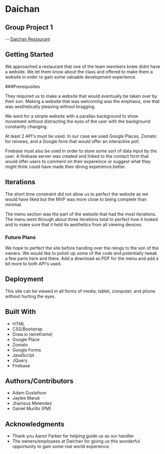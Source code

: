 # Daichan
## Group Project 1

--  [Daichan Restaurant](https://dannymurillo.github.io/Hashi-Project-1/) 

## Getting Started 

We approached a restaurant that one of the team members knew didnt have a website. We let them know about the class and offered to make them a website in order to gain some valuable development experience. 

###Prerequisites 

They required us to make a website that would eventually be taken over by their son. Making a website that was welcoming was the emphasis, one that was aesthetically pleasing without bragging. 

We went for a simple website with a parallax background to show movement without distracting the eyes of the user with the background constantly changing. 

At least 2 API's must be used. In our case we used Google Places, Zomato for reivews, and a Google form that would offer an interactive poll.

Firebase must also be used in order to store some sort of data input by the user. A firebase server was created and linked to the contact form that would offer users to comment on their expereince or suggest what they might think could have made their dining experience better. 

## Iterations

The short time constraint did not allow us to perfect the website as we would have liked but the MVP was more close to being complete than minimal. 

The menu section was the part of the website that had the most iterations. The menu went through about three iterations total to perfect how it looked and to make sure that it held its aesthetics from all viewing devices. 

### Future Plans

We hope to perfect the site before handing over the reings to the son of the owners. We would like to polish up some of the code and potentially tweak a few parts here and there. Add a download as PDF for the menu and add a bit more to both API's used. 

## Deployment

This site can be viewed in all forms of media; tablet, computer, and phone without hurting the eyes. 

## Built With 

- HTML
- CSS/Bootstrap
- Draw.io (wireframe)
- Google Place
- Zomato
- Google Forms
- JavaScript 
- JQuery 
- Firebase 

## Authors/Contributors

-   Adam Gustafson 
-   Jaylee Maruk
-   Jhanisus Melendez  
-   Daniel Murillo (PM)

## Acknowledgments 

- Thank you Aaron Farber for helping guide us as our handler.
- The owners/employees at Daichan for giving us this wonderful opportunity to gain some real world experience. 